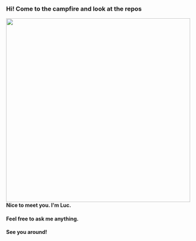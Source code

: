 ### Hi! Come to the campfire and look at the repos
<img align="left" width="500" height="500" src="https://media0.giphy.com/media/l0HlTy9x8FZo0XO1i/giphy.gif?cid=790b7611ce36e69306ce200d4f746184e8f9cfbaeccd8c8a&rid=giphy.gif&ct=g#gh-dark-mode-only">

#

#### Nice to meet you. I'm Luc.
#### Feel free to ask me anything.
#### See you around!

#
